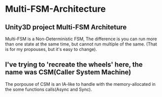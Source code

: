 # Multi-FSM-Architecture
## Unity3D project Multi-FSM Architeture
Multi-FSM is a Non-Deterministic FSM, 
The difference is you can run more than one state at the same time, but cannot run multiple of the same. (That is for my propouses, but it's easy to change).  


## I've trying to 'recreate the wheels' here, the name was CSM(Caller System Machine) 
The porpouse of CSM is an IA-like to handle with the memory-allocated in the some functions calls(Async and Sync).
